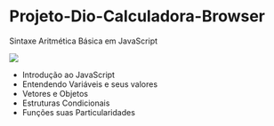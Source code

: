 # Projeto-Dio-Calculadora-Browser
Sintaxe Aritmética Básica em JavaScript

<img src="https://cdn.jsdelivr.net/gh/devicons/devicon/icons/javascript/javascript-plain.svg" />

- Introdução ao JavaScript
- Entendendo Variáveis e seus valores
- Vetores e Objetos
- Estruturas Condicionais
- Funções suas Particularidades
